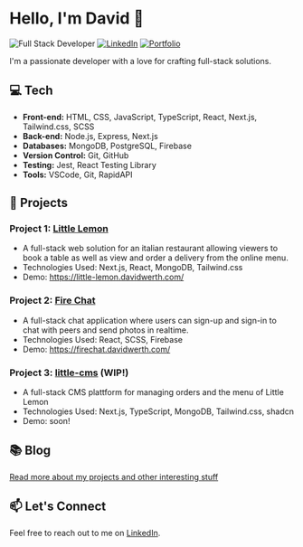 # Hello, I'm David 👋

![Full Stack Developer](https://img.shields.io/badge/Full%20Stack%20Developer-%20%F0%9F%9B%A0%20-brightgreen)
[![LinkedIn](https://img.shields.io/badge/LinkedIn-Connect-blue)](https://www.linkedin.com/in/werthdavid/)
[![Portfolio](https://img.shields.io/badge/Portfolio-View%20My%20Work-ff69b4)](https://davidwerth.com/)

I'm a passionate developer with a love for crafting full-stack solutions.

## 💻 Tech

- **Front-end:** HTML, CSS, JavaScript, TypeScript, React, Next.js, Tailwind.css, SCSS
- **Back-end:** Node.js, Express, Next.js
- **Databases:** MongoDB, PostgreSQL, Firebase
- **Version Control:** Git, GitHub
- **Testing:** Jest, React Testing Library
- **Tools:** VSCode, Git, RapidAPI

## 🚀 Projects

### Project 1: [Little Lemon](https://github.com/David-Werth/little-lemon)

- A full-stack web solution for an italian restaurant allowing viewers to book a table as well as view and order a delivery from the online menu.
- Technologies Used: Next.js, React, MongoDB, Tailwind.css
- Demo: https://little-lemon.davidwerth.com/

### Project 2: [Fire Chat](https://github.com/David-Werth/fire-chat)

- A full-stack chat application where users can sign-up and sign-in to chat with peers and send photos in realtime.
- Technologies Used: React, SCSS, Firebase
- Demo: https://firechat.davidwerth.com/

### Project 3: [little-cms](https://github.com/David-Werth/little-cms) (WIP!)

- A full-stack CMS plattform for managing orders and the menu of Little Lemon
- Technologies Used: Next.js, TypeScript, MongoDB, Tailwind.css, shadcn 
- Demo: soon!



## 📚 Blog

[Read more about my projects and other interesting stuff](https://davidwerth.com/posts/)

## 📫 Let's Connect

Feel free to reach out to me on [LinkedIn](https://www.linkedin.com/in/werthdavid/).
